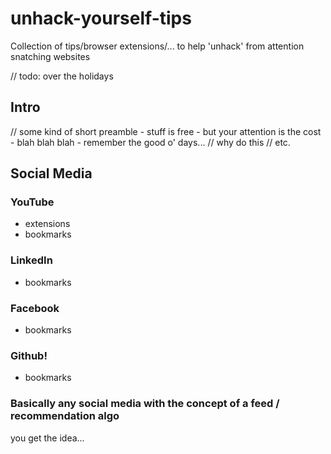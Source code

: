 # unhack-yourself-tips
Collection of tips/browser extensions/... to help 'unhack' from attention snatching websites 

// todo: over the holidays

## Intro

// some kind of short preamble - stuff is free - but your attention is the cost - blah blah blah - remember the good o' days...
// why do this
// etc.

## Social Media

### YouTube
- extensions
- bookmarks

### LinkedIn
- bookmarks

### Facebook
- bookmarks

### Github!
- bookmarks

### Basically any social media with the concept of a feed / recommendation algo

you get the idea... 
